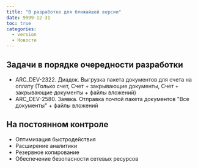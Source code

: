 ```yaml
---
title: "В разработке для ближайшей версии"
date: 9999-12-31
toc: true
categories:
  - version
  - Новости
---
```

## Задачи в порядке очередности разработки
-   ARC_DEV-2322. Диадок. Выгрузка пакета документов для счета на оплату (Только счет, Счет + закрывающие документы, Счет + закрывающие документы + файлы вложений)
-   ARC_DEV-2580. Заявка. Отправка почтой пакета документов "Все документы" + файлы вложений


## На постоянном контроле
-   Оптимизация быстродействия
-   Расширение аналитики
-   Резервное копирование
-   Обеспечение безопасности сетевых ресурсов

